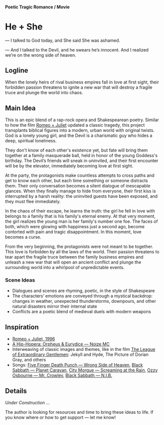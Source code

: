 #### Poetic Tragic Romance / Movie

# He + She

— I talked to God today, and She said She was ashamed.

— And I talked to the Devil, and he swears he’s innocent. And I realized we’re on the wrong side of heaven.

## Logline

When the lonely heirs of rival business empires fall in love at first sight, their forbidden passion threatens to ignite a new war that will destroy a fragile truce and plunge the world into chaos.

## Main Idea

This is an epic blend of a rap-rock opera and Shakespearean poetry. Similar to how the film [Romeo + Juliet](https://www.imdb.com/title/tt0117509/) updated a classic tragedy, this project transplants biblical figures into a modern, urban world with original twists. God is a lonely young girl, and the Devil is a charismatic guy who hides a deep, spiritual loneliness.

They don't know of each other's existence yet, but fate will bring them together at a family masquerade ball, held in honor of the young Goddess's birthday. The Devil’s friends will sneak in uninvited, and their first encounter will be by the elevator, immediately becoming love at first sight.

At the party, the protagonists make countless attempts to cross paths and get to know each other, but each time something or someone distracts them. Their only conversation becomes a silent dialogue of inescapable glances. When they finally manage to hide from everyone, their first kiss is interrupted by a harsh reality: the uninvited guests have been exposed, and they must flee immediately.

In the chaos of their escape, he learns the truth: the girl he fell in love with belongs to a family that is his family's eternal enemy. At that very moment, the girl realizes the young man is her family's number one foe. The faces of both, which were glowing with happiness just a second ago, become contorted with pain and tragic disappointment. In this moment, love becomes a curse.

From the very beginning, the protagonists were not meant to be together. This love is forbidden by all the laws of the world. Their passion threatens to tear apart the fragile truce between the family business empires and unleash a new war that will open an ancient conflict and plunge the surrounding world into a whirlpool of unpredictable events.

### Scene Ideas

- Dialogues and scenes are rhyming, poetic, in the style of Shakespeare
- The characters’ emotions are conveyed through a mystical backdrop: changes in weather, unexpected thunderstorms, downpours, and other natural disasters mirror their internal state
- Conflicts are a poetic blend of medieval duels with modern weapons

## Inspiration

- [Romeo + Juliet, 1996](https://www.imdb.com/title/tt0117509/)
- [A Hip-Hopera: Orpheus & Eurydice — Noize MC](https://www.youtube.com/watch?v=TbMYvqA8Tj4)
- Interweaving of classic images and themes, like in the film [The League of Extraordinary Gentlemen](https://www.imdb.com/title/tt0311429/): Jekyll and Hyde, The Picture of Dorian Gray, and others
- Songs: [Five Finger Death Punch — Wrong Side of Heaven](https://open.spotify.com/track/11Ojp7JniVvwd0gmgvyKkd?si=_gtX3nIgTeOAt1k6oQf8Jg), [Black Sabbath — Planet Caravan](https://open.spotify.com/track/4VAAXfLf8YPiO1LzyYnMKb?si=H0yObqdcSwCUoofQdVV40g), [City Morgue — Screaming at the Rain](https://open.spotify.com/track/6dIMYXE0iAoXfjQGU1aFdy?si=rYTE-KXxTc2y6L4JSgZ-qw), [Ozzy Osbourne — Mr. Crowley](https://open.spotify.com/track/2ov8L95QD25TLpZAZPYWXL?si=FYXiBytqTp6G4HuEqX9B6A), [Black Sabbath — N.I.B.](https://open.spotify.com/track/3XclwoQxz4p6Dl7VUf90KW?si=6FHvsCUZREOZ4LxJcTXKfA)

## Details

*Under Construction …*

The author is looking for resources and time to bring these ideas to life. If you know where or how to get support — let me know!
